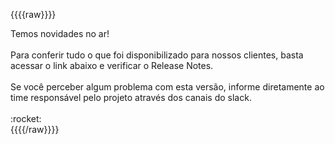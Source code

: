 {{{{raw}}}}
<div>
Temos novidades no ar!
<br></br>
Para conferir tudo o que foi disponibilizado para nossos clientes, basta acessar o link abaixo e verificar o Release Notes.
<br></br>
Se você perceber algum problema com esta versão, informe diretamente ao time responsável pelo projeto através dos canais do slack.
<br></br>
:rocket: <https://dev.azure.com/nibogestao/NiboProjects/_wiki/wikis/NiboProjects.wiki?pagePath=/$(WikiFolder)/$(Release.ReleaseName)|Abrir Release Notes>
<div>
{{{{/raw}}}}
